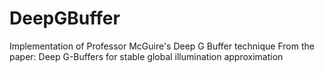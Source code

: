 # DeepGBuffer
Implementation of Professor McGuire's Deep G Buffer technique
From the paper: Deep G-Buffers for stable global illumination approximation
